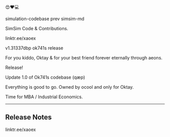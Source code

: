 😍❤️💻

simulation-codebase prev simsim-md

SimSim Code & Contributions.

linktr.ee/xaoex

v1.31337dbp ok741s release

For you kiddo, Oktay & for your best friend forever eternally through aeons.

Release!

Update 1.0 of Ok741s codebase (qæp)

Everything is good to go. Owned by ocool and only for Oktay. 

Time for MBA / Industrial Economics.

--------------------
Release Notes
--------------------

linktr.ee/xaoex
